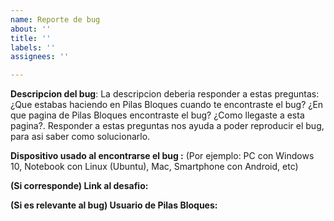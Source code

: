 ```yaml
---
name: Reporte de bug
about: ''
title: ''
labels: ''
assignees: ''

---
```


**Descripcion del bug**:
La descripcion deberia responder a estas preguntas: ¿Que estabas haciendo en Pilas Bloques cuando te encontraste el bug? ¿En que pagina de Pilas Bloques encontraste el bug? ¿Como llegaste a esta pagina?. Responder a estas preguntas nos ayuda a poder reproducir el bug, para asi saber como solucionarlo.

**Dispositivo usado al encontrarse el bug :** (Por ejemplo: PC con Windows 10, Notebook con Linux (Ubuntu), Mac, Smartphone con Android, etc)  

**(Si corresponde) Link al desafio:**

**(Si es relevante al bug) Usuario de Pilas Bloques:**
